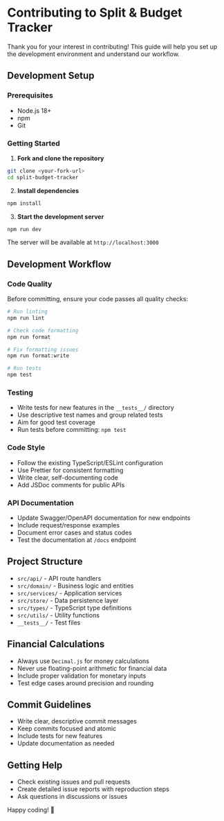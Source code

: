 # Contributing to Split & Budget Tracker

Thank you for your interest in contributing! This guide will help you set up the development environment and understand our workflow.

## Development Setup

### Prerequisites

- Node.js 18+
- npm
- Git

### Getting Started

1. **Fork and clone the repository**

```bash
git clone <your-fork-url>
cd split-budget-tracker
```

2. **Install dependencies**

```bash
npm install
```

3. **Start the development server**

```bash
npm run dev
```

The server will be available at `http://localhost:3000`

## Development Workflow

### Code Quality

Before committing, ensure your code passes all quality checks:

```bash
# Run linting
npm run lint

# Check code formatting
npm run format

# Fix formatting issues
npm run format:write

# Run tests
npm test
```

### Testing

- Write tests for new features in the `__tests__/` directory
- Use descriptive test names and group related tests
- Aim for good test coverage
- Run tests before committing: `npm test`

### Code Style

- Follow the existing TypeScript/ESLint configuration
- Use Prettier for consistent formatting
- Write clear, self-documenting code
- Add JSDoc comments for public APIs

### API Documentation

- Update Swagger/OpenAPI documentation for new endpoints
- Include request/response examples
- Document error cases and status codes
- Test the documentation at `/docs` endpoint

## Project Structure

- `src/api/` - API route handlers
- `src/domain/` - Business logic and entities
- `src/services/` - Application services
- `src/store/` - Data persistence layer
- `src/types/` - TypeScript type definitions
- `src/utils/` - Utility functions
- `__tests__/` - Test files

## Financial Calculations

- Always use `Decimal.js` for money calculations
- Never use floating-point arithmetic for financial data
- Include proper validation for monetary inputs
- Test edge cases around precision and rounding

## Commit Guidelines

- Write clear, descriptive commit messages
- Keep commits focused and atomic
- Include tests for new features
- Update documentation as needed

## Getting Help

- Check existing issues and pull requests
- Create detailed issue reports with reproduction steps
- Ask questions in discussions or issues

Happy coding! 🚀
